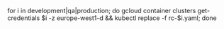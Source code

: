 for i in development|qa|production; do gcloud container clusters get-credentials $i -z europe-west1-d && kubectl replace -f rc-$i.yaml; done
